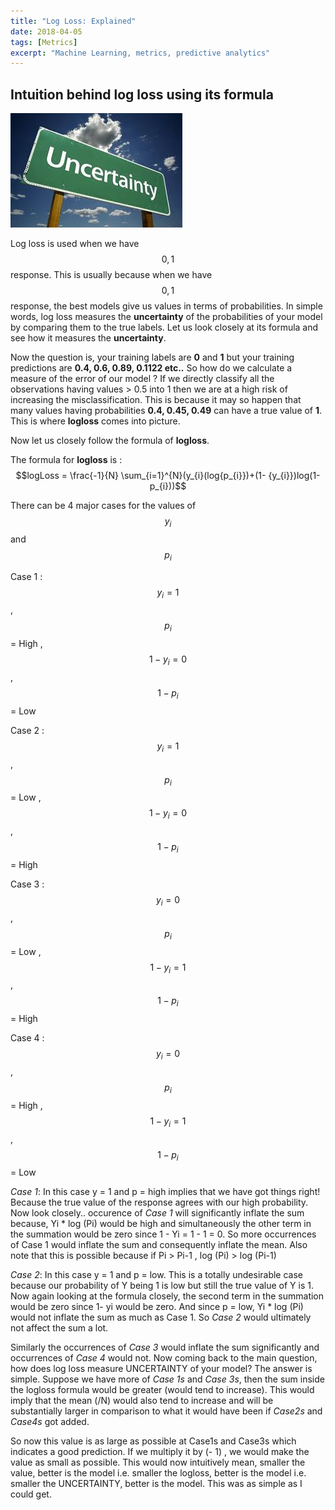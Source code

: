 ```yaml
---
title: "Log Loss: Explained"
date: 2018-04-05
tags: [Metrics]
excerpt: "Machine Learning, metrics, predictive analytics"
---
```


## Intuition behind log loss using its formula

![Uncertainty](/images/uncertainty.jpg)

Log loss is used when we have $${0,1}$$ response. This is usually because when we have $${0,1}$$ response, the best models give us values in terms of probabilities.
In simple words, log loss measures the **uncertainty** of the probabilities of your model by comparing them to the true labels. Let us look closely at its formula and see how it measures the **uncertainty**.


Now the question is, your training labels are **0** and **1** but your training predictions are **0.4, 0.6, 0.89, 0.1122 etc..** So how do we calculate a measure of the error of our model ? If we directly classify all the observations having values > 0.5 into 1 then we are at a high risk of increasing the misclassification. This is because it may so happen that many values having probabilities **0.4, 0.45, 0.49** can have a true value of **1**.
This is where **logloss** comes into picture.


Now let us closely follow the formula of **logloss**.


The formula for **logloss** is :
$$logLoss  =  \frac{-1}{N}  \sum_{i=1}^{N}(y_{i}(log{p_{i}})+(1- {y_{i}})log(1-p_{i}))$$

There can be 4 major cases for the values of $$y_{i}$$ and $$p_{i}$$

Case 1 : $$y_{i} = 1 $$ , $$p_{i}$$ = High , $$ 1 - y_{i} = 0$$ , $$1 - p_{i}$$ = Low


Case 2 : $$y_{i} = 1 $$ , $$p_{i}$$ = Low , $$ 1 - y_{i} = 0$$ , $$1 - p_{i}$$ = High


Case 3 : $$y_{i} = 0 $$ , $$p_{i}$$ = Low , $$ 1 - y_{i} = 1$$ , $$1 - p_{i}$$ = High


Case 4 : $$y_{i} = 0 $$ , $$p_{i}$$ = High , $$ 1 - y_{i} = 1$$ , $$1 - p_{i}$$ = Low

*Case 1*:
In this case y = 1 and p = high implies that we have got things right! Because the true value of the response agrees with our high probability. Now look closely.. occurence of *Case 1* will significantly inflate the sum because, Yi * log (Pi) would be high and simultaneously the other term in the summation would be zero since 1 - Yi = 1 - 1 = 0. So more occurrences of Case 1 would inflate the sum and consequently inflate the mean.
Also note that this is possible because if Pi > Pi-1 , log (Pi) > log (Pi-1)


*Case 2*:
In this case y = 1 and p = low. This is a totally undesirable case because our probability of Y being 1 is low but still the true value of Y is 1. Now again looking at the formula closely, the second term in the summation would be zero since 1- yi would be zero. And since p = low, Yi * log (Pi) would not inflate the sum as much as Case 1. So *Case 2* would ultimately not affect the sum a lot.


Similarly the occurrences of *Case 3* would inflate the sum significantly and occurrences of *Case 4* would not.
Now coming back to the main question, how does log loss measure UNCERTAINTY of your model? The answer is simple. Suppose we have more of *Case 1s* and *Case 3s*, then the sum inside the logloss formula would be greater (would tend to increase). This would imply that the mean (/N) would also tend to increase and will be substantially larger in comparison to what it would have been if *Case2s* and *Case4s* got added.


So now this value is as large as possible at Case1s and Case3s which indicates a good prediction. If we multiply it by (- 1) , we would make the value as small as possible. This would now intuitively mean, smaller the value, better is the model i.e. smaller the logloss, better is the model i.e. smaller the UNCERTAINTY, better is the model.
This was as simple as I could get.
